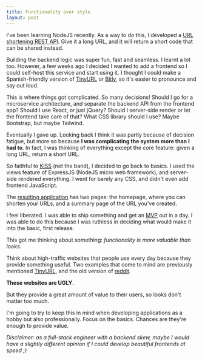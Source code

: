 ```yaml
---
title: Functionality over style
layout: post
---
```


I've been learning NodeJS recently. As a way to do this, I developed a [URL shortening REST API](https://github.com/cesarferradas/shorturls). Give it a long URL, and it will return a short code that can be shared instead.

Building the backend logic was super fun, fast and seamless. I learnt a lot too. However, a few weeks ago I decided I wanted to add a frontend so I could self-host this service and start using it. I thought I could make a Spanish-friendly version of [TinyURL](https://tinyurl.com) or [Bitly](https://bitly.com), so it's easier to pronounce and say out loud.

This is where things got complicated. So many decisions! Should I go for a microservice architecture, and separate the backend API from the frontend app? Should I use React, or just jQuery? Should I server-side render or let the frontend take care of that? What CSS library should I use? Maybe Bootstrap, but maybe Tailwind.

Eventually I gave up. Looking back I think it was partly because of decision fatigue, but more so because **I was complicating the system more than I had to**. In fact, I was thinking of everything except the core feature: given a long URL, return a short URL.

So faithful to [KISS](https://en.wikipedia.org/wiki/KISS_principle) (not the band), I decided to go back to basics. I used the views feature of ExpressJS (NodeJS micro web framework), and server-side rendered everything. I went for barely any CSS, and didn't even add frontend JavaScript.

The [resulting application](http://linkea.me/) has two pages: the homepage, where you can shorten your URLs, and a summary page of the URL you've created.

I feel liberated. I was able to ship something and get an [MVP](https://en.wikipedia.org/wiki/Minimum_viable_product) out in a day. I was able to do this because I was ruthless in deciding what would make it into the basic, first release.

This got me thinking about something: _functionality is more valuable than looks_.

Think about high-traffic websites that people use every day because they provide something useful. Two examples that come to mind are previously mentioned [TinyURL](https://tinyurl.com), and the old version of [reddit](https://old.reddit.com).

**These websites are UGLY**.

But they provide a great amount of value to their users, so looks don't matter too much.

I'm going to try to keep this in mind when developing applications as a hobby but also professionally. Focus on the basics. Chances are they're enough to provide value.

_Disclaimer: as a full-stack engineer with a backend skew, maybe I would have a slightly different opinion if I could develop beautiful frontends at speed ;)_
